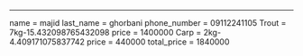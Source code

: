 ----------------
name = majid
last_name = ghorbani
phone_number = 09112241105
Trout = 7kg-15.432098765432098
price = 1400000
Carp = 2kg-4.409171075837742
price = 440000
total_price = 1840000
